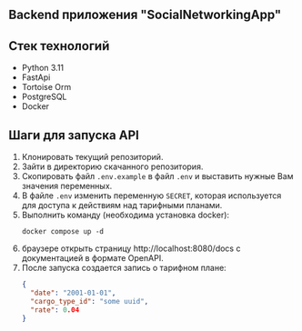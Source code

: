 Backend приложения "SocialNetworkingApp"
---------------------

## Стек технологий

* Python 3.11
* FastApi
* Tortoise Orm
* PostgreSQL
* Docker

## Шаги для запуска API

1. Клонировать текущий репозиторий.
2. Зайти в директорию скачанного репозитория.
3. Скопировать файл `.env.example` в файл `.env` и выставить нужные Вам значения переменных.
4. В файле `.env` изменить переменную `SECRET`, которая используется для доступа к действиям над тарифными планами.
5. Выполнить команду (необходима установка docker):
   ```
   docker compose up -d
   ```
6. браузере открыть страницу http://localhost:8080/docs с документацией в формате OpenAPI.
7. После запуска создается запись о тарифном плане:
    ```json
    {
      "date": "2001-01-01",
      "cargo_type_id": "some uuid",
      "rate": 0.04
   }
    ```
